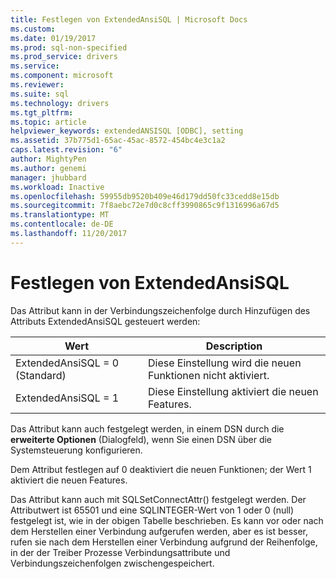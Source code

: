 ```yaml
---
title: Festlegen von ExtendedAnsiSQL | Microsoft Docs
ms.custom: 
ms.date: 01/19/2017
ms.prod: sql-non-specified
ms.prod_service: drivers
ms.service: 
ms.component: microsoft
ms.reviewer: 
ms.suite: sql
ms.technology: drivers
ms.tgt_pltfrm: 
ms.topic: article
helpviewer_keywords: extendedANSISQL [ODBC], setting
ms.assetid: 37b775d1-65ac-45ac-8572-454bc4e3c1a2
caps.latest.revision: "6"
author: MightyPen
ms.author: genemi
manager: jhubbard
ms.workload: Inactive
ms.openlocfilehash: 59955db9520b409e46d179dd50fc33cedd8e15db
ms.sourcegitcommit: 7f8aebc72e7d0c8cff3990865c9f1316996a67d5
ms.translationtype: MT
ms.contentlocale: de-DE
ms.lasthandoff: 11/20/2017
---
```

# <a name="setting-extendedansisql"></a>Festlegen von ExtendedAnsiSQL
Das Attribut kann in der Verbindungszeichenfolge durch Hinzufügen des Attributs ExtendedAnsiSQL gesteuert werden:  
  
|Wert|Description|  
|-----------|-----------------|  
|ExtendedAnsiSQL = 0 (Standard)|Diese Einstellung wird die neuen Funktionen nicht aktiviert.|  
|ExtendedAnsiSQL = 1|Diese Einstellung aktiviert die neuen Features.|  
  
 Das Attribut kann auch festgelegt werden, in einem DSN durch die **erweiterte Optionen** (Dialogfeld), wenn Sie einen DSN über die Systemsteuerung konfigurieren.  
  
 Dem Attribut festlegen auf 0 deaktiviert die neuen Funktionen; der Wert 1 aktiviert die neuen Features.  
  
 Das Attribut kann auch mit SQLSetConnectAttr() festgelegt werden. Der Attributwert ist 65501 und eine SQLINTEGER-Wert von 1 oder 0 (null) festgelegt ist, wie in der obigen Tabelle beschrieben. Es kann vor oder nach dem Herstellen einer Verbindung aufgerufen werden, aber es ist besser, rufen sie nach dem Herstellen einer Verbindung aufgrund der Reihenfolge, in der der Treiber Prozesse Verbindungsattribute und Verbindungszeichenfolgen zwischengespeichert.
